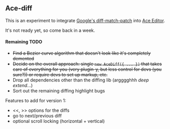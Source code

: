 ## Ace-diff

This is an experiment to integrate [Google's diff-match-patch](https://code.google.com/p/google-diff-match-patch/) 
into [Ace Editor](http://ace.c9.io/). 

It's not ready yet, so come back in a week.


#### Remaining TODO

- ~~Find a Bezier curve algorithm that doesn't look like it's completely demented~~
- ~~Decide on the overall approach: single `new AceDiff({ ... })` that takes care of everything for you (very plugin-y, 
but less control for devs (you sure?)) or require devs to set up markup, etc.~~
- Drop all dependencies other than the diffing lib (argggghhh *deep extend*...)
- Sort out the remaining diffing highlight bugs

Features to add for version 1:

- <<, >> options for the diffs
- go to next/previous diff
- optional scroll locking (horizontal + vertical)
